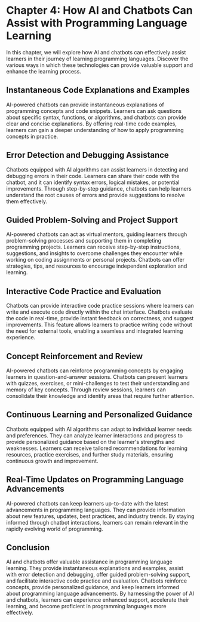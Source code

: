 Chapter 4: How AI and Chatbots Can Assist with Programming Language Learning
============================================================================

In this chapter, we will explore how AI and chatbots can effectively assist learners in their journey of learning programming languages. Discover the various ways in which these technologies can provide valuable support and enhance the learning process.

Instantaneous Code Explanations and Examples
--------------------------------------------

AI-powered chatbots can provide instantaneous explanations of programming concepts and code snippets. Learners can ask questions about specific syntax, functions, or algorithms, and chatbots can provide clear and concise explanations. By offering real-time code examples, learners can gain a deeper understanding of how to apply programming concepts in practice.

Error Detection and Debugging Assistance
----------------------------------------

Chatbots equipped with AI algorithms can assist learners in detecting and debugging errors in their code. Learners can share their code with the chatbot, and it can identify syntax errors, logical mistakes, or potential improvements. Through step-by-step guidance, chatbots can help learners understand the root causes of errors and provide suggestions to resolve them effectively.

Guided Problem-Solving and Project Support
------------------------------------------

AI-powered chatbots can act as virtual mentors, guiding learners through problem-solving processes and supporting them in completing programming projects. Learners can receive step-by-step instructions, suggestions, and insights to overcome challenges they encounter while working on coding assignments or personal projects. Chatbots can offer strategies, tips, and resources to encourage independent exploration and learning.

Interactive Code Practice and Evaluation
----------------------------------------

Chatbots can provide interactive code practice sessions where learners can write and execute code directly within the chat interface. Chatbots evaluate the code in real-time, provide instant feedback on correctness, and suggest improvements. This feature allows learners to practice writing code without the need for external tools, enabling a seamless and integrated learning experience.

Concept Reinforcement and Review
--------------------------------

AI-powered chatbots can reinforce programming concepts by engaging learners in question-and-answer sessions. Chatbots can present learners with quizzes, exercises, or mini-challenges to test their understanding and memory of key concepts. Through review sessions, learners can consolidate their knowledge and identify areas that require further attention.

Continuous Learning and Personalized Guidance
---------------------------------------------

Chatbots equipped with AI algorithms can adapt to individual learner needs and preferences. They can analyze learner interactions and progress to provide personalized guidance based on the learner's strengths and weaknesses. Learners can receive tailored recommendations for learning resources, practice exercises, and further study materials, ensuring continuous growth and improvement.

Real-Time Updates on Programming Language Advancements
------------------------------------------------------

AI-powered chatbots can keep learners up-to-date with the latest advancements in programming languages. They can provide information about new features, updates, best practices, and industry trends. By staying informed through chatbot interactions, learners can remain relevant in the rapidly evolving world of programming.

Conclusion
----------

AI and chatbots offer valuable assistance in programming language learning. They provide instantaneous explanations and examples, assist with error detection and debugging, offer guided problem-solving support, and facilitate interactive code practice and evaluation. Chatbots reinforce concepts, provide personalized guidance, and keep learners informed about programming language advancements. By harnessing the power of AI and chatbots, learners can experience enhanced support, accelerate their learning, and become proficient in programming languages more effectively.
